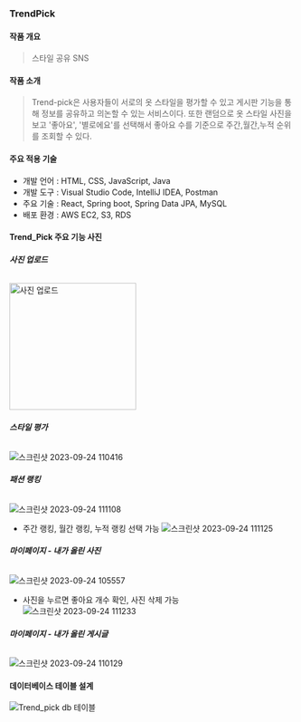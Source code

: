 ### **TrendPick**

<u></u>

#### **작품 개요**

> 스타일 공유 SNS 



#### **작품 소개**

> Trend-pick은 사용자들이 서로의 옷 스타일을 평가할 수 있고 게시판 기능을 통해 정보를 공유하고 의논할 수 있는  서비스이다. 또한 랜덤으로 옷 스타일 사진을 보고 '좋아요', '별로에요'를 선택해서 좋아요 수를 기준으로 주간,월간,누적 순위를 조회할 수 있다.   



#### **주요 적용 기술**

- 개발 언어 : HTML, CSS, JavaScript,  Java
- 개발 도구 : Visual Studio Code, IntelliJ IDEA, Postman
- 주요 기술 : React, Spring boot, Spring Data JPA, MySQL
- 배포 환경 : AWS EC2, S3, RDS 


#### **Trend_Pick 주요 기능 사진**

###### **사진 업로드**
<img width="224" alt="사진 업로드" src="https://github.com/Trend-Pick/.github/assets/102280807/1693b7bd-98a1-4081-9d01-97b6c88518c3">

###### **스타일 평가**
![스크린샷 2023-09-24 110416](https://github.com/Trend-Pick/.github/assets/102280807/1894ffd4-6eea-4df5-bd92-b6cea8d3d91b)

###### **패션 랭킹**
![스크린샷 2023-09-24 111108](https://github.com/Trend-Pick/.github/assets/102280807/ebb8f4fd-3445-48d0-bdab-f4df1344a439)
- 주간 랭킹, 월간 랭킹, 누적 랭킹 선택 가능
![스크린샷 2023-09-24 111125](https://github.com/Trend-Pick/.github/assets/102280807/78bb9ef9-03df-4bd9-8b4b-d470e797a8b5)

###### **마이페이지 - 내가 올린 사진**
![스크린샷 2023-09-24 105557](https://github.com/Trend-Pick/.github/assets/102280807/808e3357-bda3-4e75-b8a3-766bafb4584c)
- 사진을 누르면 좋아요 개수 확인, 사진 삭제 가능
![스크린샷 2023-09-24 111233](https://github.com/Trend-Pick/.github/assets/102280807/99ceaa62-433b-4a40-9890-cfb24798ee02)


###### **마이페이지 - 내가 올린 게시글**
![스크린샷 2023-09-24 110129](https://github.com/Trend-Pick/.github/assets/102280807/e94f555b-e604-433f-8191-0ceb80fba074)







#### **데이터베이스 테이블 설계**

![Trend_pick db 테이블](https://github.com/Trend-Pick/.github/assets/102280807/f82a832e-22b0-4d8e-90cc-53541a289962)
